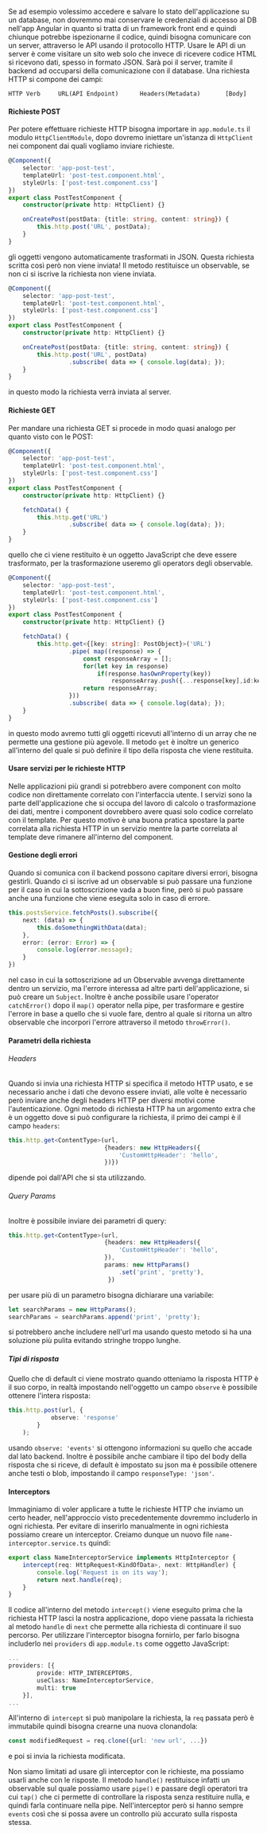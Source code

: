 Se ad esempio volessimo accedere e salvare lo stato dell'applicazione su un database, non dovremmo mai conservare le credenziali di accesso al DB nell'app Angular in quanto si tratta di un framework front end e quindi chiunque potrebbe ispezionarne il codice, quindi bisogna comunicare con un server, attraverso le API usando il protocollo HTTP. Usare le API di un server è come visitare un sito web solo che invece di ricevere codice HTML si ricevono dati, spesso in formato JSON. Sarà poi il server, tramite il backend ad occuparsi della comunicazione con il database.
Una richiesta HTTP si compone dei campi:
```
HTTP Verb     URL(API Endpoint)      Headers(Metadata)       [Body]
```

#### Richieste POST
Per potere effettuare richieste HTTP bisogna importare in `app.module.ts` il modulo `HttpClientModule`, dopo dovremo iniettare un'istanza di `HttpClient` nei component dai quali vogliamo inviare richieste. 
```ts
@Component({
	selector: 'app-post-test',
	templateUrl: 'post-test.component.html',
	styleUrls: ['post-test.component.css']
})
export class PostTestComponent {
	constructor(private http: HttpClient) {}

	onCreatePost(postData: {title: string, content: string}) {
		this.http.post('URL', postData);
	}
}
```
gli oggetti vengono automaticamente trasformati in JSON. Questa richiesta scritta così però non viene inviata!
Il metodo restituisce un observable, se non ci si iscrive la richiesta non viene inviata.
```ts
@Component({
	selector: 'app-post-test',
	templateUrl: 'post-test.component.html',
	styleUrls: ['post-test.component.css']
})
export class PostTestComponent {
	constructor(private http: HttpClient) {}

	onCreatePost(postData: {title: string, content: string}) {
		this.http.post('URL', postData)
				 .subscribe( data => { console.log(data); });
	}
}
```
in questo modo la richiesta verrà inviata al server. 

#### Richieste GET
Per mandare una richiesta GET si procede in modo quasi analogo per quanto visto con le POST:
```ts
@Component({
	selector: 'app-post-test',
	templateUrl: 'post-test.component.html',
	styleUrls: ['post-test.component.css']
})
export class PostTestComponent {
	constructor(private http: HttpClient) {}

	fetchData() {
		this.http.get('URL')
				 .subscribe( data => { console.log(data); });
	}
}
```
quello che ci viene restituito è un oggetto JavaScript che deve essere trasformato, per la trasformazione useremo gli operators degli observable.
```ts
@Component({
	selector: 'app-post-test',
	templateUrl: 'post-test.component.html',
	styleUrls: ['post-test.component.css']
})
export class PostTestComponent {
	constructor(private http: HttpClient) {}

	fetchData() {
		this.http.get<{[key: string]: PostObject}>('URL')
				 .pipe( map((response) => {
					 const responseArray = [];
					 for(let key in response)
						 if(response.hasOwnProperty(key))
							 responseArray.push({...response[key],id:key})
					 return responseArray;
				 }))
				 .subscribe( data => { console.log(data); });
	}
}
```
in questo modo avremo tutti gli oggetti ricevuti all'interno di un array che ne permette una gestione più agevole. Il metodo `get` è inoltre un generico all'interno del quale si può definire il tipo della risposta che viene restituita.

#### Usare servizi per le richieste HTTP
Nelle applicazioni più grandi si potrebbero avere component con molto codice non direttamente correlato con l'interfaccia utente. I servizi sono la parte dell'applicazione che si occupa del lavoro di calcolo o trasformazione dei dati, mentre i component dovrebbero avere quasi solo codice correlato con il template. 
Per questo motivo è una buona pratica spostare la parte correlata alla richiesta HTTP in un servizio mentre la parte correlata al template deve rimanere all'interno del component.

#### Gestione degli errori
Quando si comunica con il backend possono capitare diversi errori, bisogna gestirli. Quando ci si iscrive ad un observable si può passare una funzione per il caso in cui la sottoscrizione vada a buon fine, però si può passare anche una funzione che viene eseguita solo in caso di errore. 
```ts
this.postsService.fetchPosts().subscribe({
	next: (data) => {
		this.doSomethingWithData(data);
	},
	error: (error: Error) => {
		console.log(error.message);
	}
})
```
nel caso in cui la sottoscrizione ad un Observable avvenga direttamente dentro un servizio, ma l'errore interessa ad altre parti dell'applicazione, si può creare un `Subject`.
Inoltre è anche possibile usare l'operator `catchError()` dopo il `map()` operator nella pipe, per trasformare e gestire l'errore in base a quello che si vuole fare, dentro al quale si ritorna un altro observable che incorpori l'errore attraverso il metodo `throwError()`.

#### Parametri della richiesta
###### Headers
Quando si invia una richiesta HTTP si specifica il metodo HTTP usato, e se necessario anche i dati che devono essere inviati, alle volte è necessario però inviare anche degli headers HTTP per diversi motivi come l'autenticazione.
Ogni metodo di richiesta HTTP ha un argomento extra che è un oggetto dove si può configurare la richiesta, il primo dei campi è il campo `headers`:
```ts
this.http.get<ContentType>(url, 
						   {headers: new HttpHeaders({
							   'CustomHttpHeader': 'hello',
						   })})
```
dipende poi dall'API che si sta utilizzando.

###### Query Params
Inoltre è possibile inviare dei parametri di query:
```ts
this.http.get<ContentType>(url, 
						   {headers: new HttpHeaders({
							   'CustomHttpHeader': 'hello',
						   }),
						   params: new HttpParams()
							   .set('print', 'pretty'),
							})
```
per usare più di un parametro bisogna dichiarare una variabile:
```ts
let searchParams = new HttpParams();
searchParams = searchParams.append('print', 'pretty');
```
si potrebbero anche includere nell'url ma usando questo metodo si ha una soluzione più pulita evitando stringhe troppo lunghe.

##### Tipi di risposta
Quello che di default ci viene mostrato quando otteniamo la risposta HTTP è il suo corpo, in realtà impostando nell'oggetto un campo `observe` è possibile ottenere l'intera risposta:
```ts
this.http.post(url, {
			observe: 'response'
		}
	);
```
usando `observe: 'events'` si ottengono informazioni su quello che accade dal lato backend.
Inoltre è possibile anche cambiare il tipo del body della risposta che si riceve, di default è impostato su json ma è possibile ottenere anche testi o blob, impostando il campo `responseType: 'json'`.

#### Interceptors
Immaginiamo di voler applicare a tutte le richieste HTTP che inviamo un certo header, nell'approccio visto precedentemente dovremmo includerlo in ogni richiesta. Per evitare di inserirlo manualmente in ogni richiesta possiamo creare un interceptor. Creiamo dunque un nuovo file `name-interceptor.service.ts` quindi:
```ts
export class NameInterceptorService implements HttpInterceptor {
	intercept(req: HttpRequest<KindOfData>, next: HttpHandler) {
		console.log('Request is on its way');
		return next.handle(req);
	}
}
```
Il codice all'interno del metodo `intercept()` viene eseguito prima che la richiesta HTTP lasci la nostra applicazione, dopo viene passata la richiesta al metodo `handle` di `next` che permette alla richiesta di continuare il suo percorso.
Per utilizzare l'interceptor bisogna fornirlo, per farlo bisogna includerlo nei `providers` di `app.module.ts` come oggetto JavaScript:
```ts
...
providers: [{
		provide: HTTP_INTERCEPTORS, 
		useClass: NameInterceptorService,
		multi: true
	}],
...
```
All'interno di `intercept` si può manipolare la richiesta, la `req` passata però è immutabile quindi bisogna crearne una nuova clonandola:
```ts
const modifiedRequest = req.clone({url: 'new url', ...})
```
e poi si invia la richiesta modificata.

Non siamo limitati ad usare gli interceptor con le richieste, ma possiamo usarli anche con le risposte. Il metodo `handle()` restituisce infatti un observable sul quale possiamo usare `pipe()` e passare degli operatori tra cui `tap()` che ci permette di controllare la risposta senza restituire nulla, e quindi farla continuare nella pipe. Nell'interceptor però si hanno sempre `events` così che si possa avere un controllo più accurato sulla risposta stessa. 